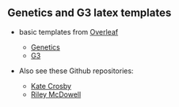## Genetics and G3 latex templates

- basic templates from [Overleaf](https://www.overleaf.com)
  - [Genetics](https://www.overleaf.com/latex/templates/template-for-preparing-your-submission-to-genetics-using-overleaf/stmpddtqcxtx#.V4-f0pMrKRt)
  - [G3](https://www.overleaf.com/latex/templates/template-for-preparing-your-submission-to-g3-genes-genomes-genetics-using-overleaf/vffkrpmjrcgf#.V4-f7JMrKRs)

- Also see these Github repositories:
  - [Kate Crosby](https://github.com/kate-crosby/historical_genomics_MS)
  - [Riley McDowell](https://github.com/rileymcdowell/genomic-neuralnet-paper/tree/master/g3_article)
